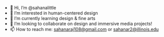 - 👋 Hi, I’m @sahanalittle
- 👀 I’m interested in human-centered design
- 🌱 I’m currently learning design & fine arts
- 💞️ I’m looking to collaborate on design and immersive media projects!
- 📫 How to reach me: sahanaraj108@gmail.com or sahanar2@illinois.edu

<!---
sahanalittle/sahanalittle is a ✨ special ✨ repository because its `README.md` (this file) appears on your GitHub profile.
You can click the Preview link to take a look at your changes.
--->
